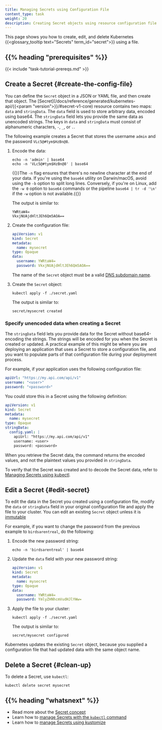 ```yaml
---
title: Managing Secrets using Configuration File
content_type: task
weight: 20
description: Creating Secret objects using resource configuration file.
---
```


<!-- overview -->

This page shows you how to create, edit, and delete Kubernetes
{{<glossary_tooltip text="Secrets" term_id="secret">}} using a file.

## {{% heading "prerequisites" %}}

{{< include "task-tutorial-prereqs.md" >}}

<!-- steps -->

## Create a Secret {#create-the-config-file}

You can define the `Secret` object in a JSON or YAML file, and then create that object. The
[Secret](/docs/reference/generated/kubernetes-api/{{<param "version">}}/#secret-v1-core)
resource contains two maps: `data` and `stringData`. The `data` field is used
to store arbitrary data, encoded using base64. The `stringData` field
lets you provide the same data as unencoded strings. The keys in `data` and
`stringData` must consist of alphanumeric characters, `-`, `_`, or `.`.

The following example creates a Secret that stores the username `admin` and the
password `VLc5@#tym$HzBn@8`.

1. Encode the data:

   ```shell
   echo -n 'admin' | base64
   echo -n 'VLc5@#tym$HzBn@8' | base64
   ```
   {{<note>}}The `-n` flag ensures that there's no newline character at the end of your
   data. If you're using the `base64` utility on Darwin/macOS, avoid using the
   `-b` option to split long lines. Conversely, if you're on Linux, add the
   `-w 0` option to `base64` commands or the pipeline `base64 | tr -d '\n'` if
   the `-w` option is not available.{{</note>}}

   The output is similar to:

   ```
   YWRtaW4=
   VkxjNUAjdHltJEh6Qm5AOA==
   ```

1. Create the configuration file:

   ```yaml
   apiVersion: v1
   kind: Secret
   metadata:
     name: mysecret
   type: Opaque
   data:
     username: YWRtaW4=
     password: VkxjNUAjdHltJEh6Qm5AOA==
   ```

   The name of the `Secret` object must be a valid
   [DNS subdomain name](/docs/concepts/overview/working-with-objects/names#dns-subdomain-names).

1. Create the `Secret` object:

   ```shell
   kubectl apply -f ./secret.yaml
   ```
  
   The output is similar to:

   ```
   secret/mysecret created
   ```
    
### Specify unencoded data when creating a Secret

The `stringData` field lets you provide data for the Secret without
base64-encoding the strings. The strings will be encoded for you when the Secret
is created or updated. A practical example of this might be where you are
deploying an application that uses a Secret to store a configuration file, and
you want to populate parts of that configuration file during your deployment
process.

For example, if your application uses the following configuration file:

```yaml
apiUrl: "https://my.api.com/api/v1"
username: "<user>"
password: "<password>"
```

You could store this in a Secret using the following definition:

```yaml
apiVersion: v1
kind: Secret
metadata:
  name: mysecret
type: Opaque
stringData:
  config.yaml: |
    apiUrl: "https://my.api.com/api/v1"
    username: <user>
    password: <password>
```

When you retrieve the Secret data, the command returns the encoded values,
and not the plaintext values you provided in `stringData`.

To verify that the Secret was created and to decode the Secret data, refer to
[Managing Secrets using kubectl](/docs/tasks/configmap-secret/managing-secret-using-kubectl/#verify-the-secret).

## Edit a Secret {#edit-secret}

To edit the data in the Secret you created using a configuration
file, modify the `data` or `stringData` field in your original configuration
file and apply the file to your cluster. You can edit an existing `Secret` object
unless it is [immutable](/docs/concepts/configuration/secret/#secret-immutable)

For example, if you want to change the password from the previous example to
`birdsarentreal`, do the following:

1. Encode the new password string:

   ```shell
   echo -n 'birdsarentreal' | base64
   ```

1. Update the `data` field with your new password string:

   ```yaml
   apiVersion: v1
   kind: Secret
   metadata:
     name: mysecret
   type: Opaque
   data:
     username: YWRtaW4=
     password: YmlyZHNhcmVudHJlYWw=
   ```

1. Apply the file to your cluster:

   ```shell
   kubectl apply -f ./secret.yaml
   ```

   The output is similar to:

   ```
   secret/mysecret configured
   ```

Kubernetes updates the existing `Secret` object, because you supplied a
configuration file that had updated data with the same object name.

## Delete a Secret {#clean-up}

To delete a Secret, use `kubectl`:

```shell
kubectl delete secret mysecret
```

## {{% heading "whatsnext" %}}

- Read more about the [Secret concept](/docs/concepts/configuration/secret/)
- Learn how to [manage Secrets with the `kubectl` command](/docs/tasks/configmap-secret/managing-secret-using-kubectl/)
- Learn how to [manage Secrets using kustomize](/docs/tasks/configmap-secret/managing-secret-using-kustomize/)